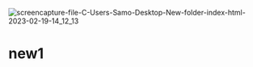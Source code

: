 ![screencapture-file-C-Users-Samo-Desktop-New-folder-index-html-2023-02-19-14_12_13](https://user-images.githubusercontent.com/121224893/219950233-6f60cef6-1296-4fb6-a535-4544bc5d008a.png)
# new1
